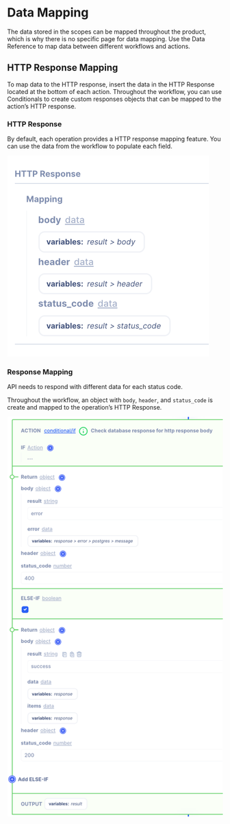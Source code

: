 # Data Mapping

The data stored in the scopes can be mapped throughout the product, which is why there is no specific page for data mapping.  Use the Data Reference to map data between different workflows and actions.

## HTTP Response Mapping

To map data to the HTTP response, insert the data in the HTTP Response located at the bottom of each action.  Throughout the workflow, you can use Conditionals to create custom responses objects that can be mapped to the action’s HTTP response.

### HTTP Response

By default, each operation provides a HTTP response mapping feature.  You can use the data from the workflow to populate each field.

![Untitled](Untitled.png)

### Response Mapping

API needs to respond with different data for each status code.

Throughout the workflow, an object with `body`, `header`, and `status_code` is create and mapped to the operation’s HTTP Response.

![Untitled](Untitled%201.png)